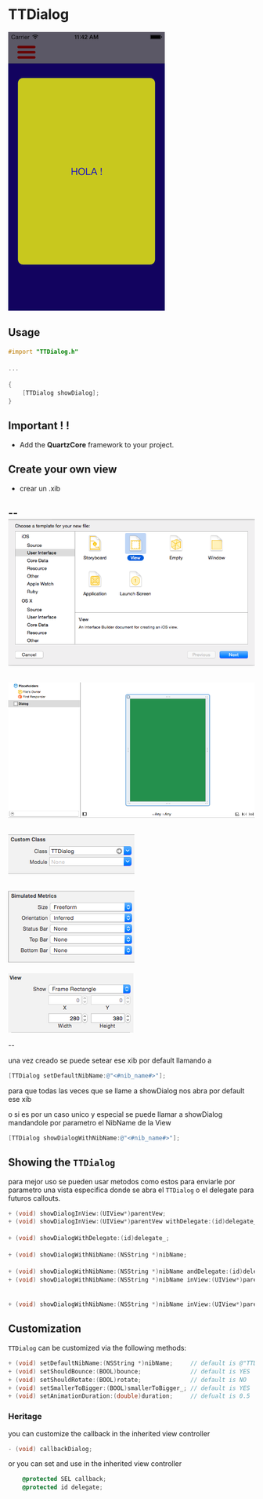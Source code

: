 # TTDialog


![Example](https://github.com/TuteTipito/TTDialog/blob/master/screenshotTTDialog.png)

## Usage
```objective-c
#import "TTDialog.h"

...

{
    [TTDialog showDialog];
}
```
## Important ! !
* Add the **QuartzCore** framework to your project.


## Create your own view

* crear un .xib

--
![00](https://github.com/TuteTipito/images/blob/master/TTDialog00.png)
--
![01](https://github.com/TuteTipito/images/blob/master/TTDialog01.png)
--
![02](https://github.com/TuteTipito/images/blob/master/TTDialog02.png)
--
![03](https://github.com/TuteTipito/images/blob/master/TTDialog03.png)
--
![04](https://github.com/TuteTipito/images/blob/master/TTDialog04.png)

--

una vez creado se puede setear ese xib por default llamando a
```objective-c
[TTDialog setDefaultNibName:@"<#nib_name#>"];
```
para que todas las veces que se llame a showDialog nos abra por default ese xib


o si es por un caso unico y especial se puede llamar a showDialog mandandole por parametro el NibName de la View
```objective-c
[TTDialog showDialogWithNibName:@"<#nib_name#>"];
```

## Showing the `TTDialog`

para mejor uso se pueden usar metodos como estos para enviarle por parametro una vista especifica donde se abra el `TTDialog` o el delegate para futuros callouts.
```objective-c
+ (void) showDialogInView:(UIView*)parentVew;
+ (void) showDialogInView:(UIView*)parentVew withDelegate:(id)delegate_ ;

+ (void) showDialogWithDelegate:(id)delegate_;

+ (void) showDialogWithNibName:(NSString *)nibName;

+ (void) showDialogWithNibName:(NSString *)nibName andDelegate:(id)delegate_;
+ (void) showDialogWithNibName:(NSString *)nibName inView:(UIView*)parentVew;


+ (void) showDialogWithNibName:(NSString *)nibName inView:(UIView*)parentVew andDelegate:(id)delegate_;
```


## Customization

`TTDialog` can be customized via the following methods:
```objective-c
+ (void) setDefaultNibName:(NSString *)nibName;     // default is @"TTDialog"
+ (void) setShouldBounce:(BOOL)bounce;              // default is YES
+ (void) setShouldRotate:(BOOL)rotate;              // default is NO
+ (void) setSmallerToBigger:(BOOL)smallerToBigger_; // default is YES
+ (void) setAnimationDuration:(double)duration;     // defualt is 0.5
```

### Heritage
you can customize the callback in the inherited view controller
```objective-c
- (void) callbackDialog;
```
or you can set and use in the inherited view controller
```objective-c
    @protected SEL callback;
    @protected id delegate;
```

